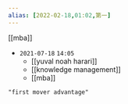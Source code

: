 ```yaml
---
alias: [2022-02-18,01:02,第一]
---
```

[[mba]]

- `2021-07-18`  `14:05`
	- [[yuval noah harari]]
	- [[knowledge management]]
	- [[mba]]
```query 2022-02-18 01:02
"first mover advantage"
```